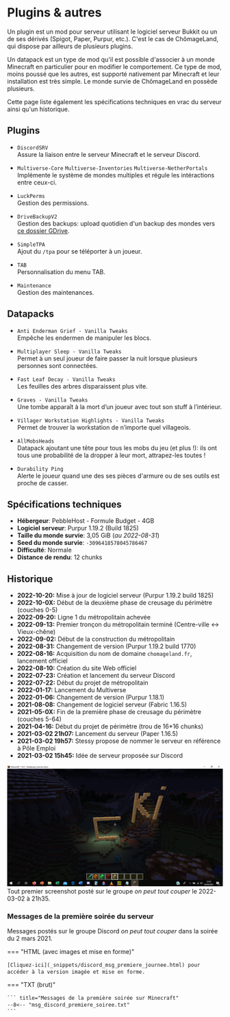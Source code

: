 # Plugins & autres  

Un plugin est un mod pour serveur utilisant le logiciel serveur Bukkit ou un de ses dérivés (Spigot, Paper, Purpur, etc.). C'est le cas de ChômageLand, qui dispose par ailleurs de plusieurs plugins.  

Un datapack est un type de mod qu'il est possible d'associer à un monde Minecraft en particulier pour en modifier le comportement. Ce type de mod, moins poussé que les autres, est supporté nativement par Minecraft et leur installation est très simple. Le monde survie de ChômageLand en possède plusieurs.

Cette page liste également les spécifications techniques en vrac du serveur ainsi qu'un historique.  

## Plugins

* `DiscordSRV`  
Assure la liaison entre le serveur Minecraft et le serveur Discord.  

* `Multiverse-Core` `Multiverse-Inventories` `Multiverse-NetherPortals`  
Implémente le système de mondes multiples et régule les intéractions entre ceux-ci.  

* `LuckPerms`  
Gestion des permissions.  

* `DriveBackupV2`  
Gestion des backups: upload quotidien d'un backup des mondes vers [ce dossier GDrive](https://drive.google.com/drive/folders/1Im9VETo0Q1LFncT_OWrib8QMgdzM0Oz-?usp=sharing).  

* `SimpleTPA`  
Ajout du `/tpa` pour se téléporter à un joueur.  

* `TAB`  
Personnalisation du menu TAB.  

* `Maintenance`  
Gestion des maintenances.  

## Datapacks

* `Anti Enderman Grief - Vanilla Tweaks`  
Empêche les endermen de manipuler les blocs.  

* `Multiplayer Sleep - Vanilla Tweaks`  
Permet à un seul joueur de faire passer la nuit lorsque plusieurs personnes sont connectées.  

* `Fast Leaf Decay - Vanilla Tweaks`  
Les feuilles des arbres disparaissent plus vite.  

* `Graves - Vanilla Tweaks`  
Une tombe apparaît à la mort d’un joueur avec tout son stuff à l’intérieur.  

* `Villager Workstation Highlights - Vanilla Tweaks`  
Permet de trouver la workstation de n’importe quel villageois.  

* `AllMobsHeads`  
Datapack ajoutant une tête pour tous les mobs du jeu (et plus !): ils ont tous une probabilité de la dropper à leur mort, attrapez-les toutes !  

* `Durability Ping`  
Alerte le joueur quand une des ses pièces d'armure ou de ses outils est proche de casser.  

## Spécifications techniques  

* **Hébergeur**: PebbleHost - Formule Budget - 4GB  
* **Logiciel serveur**: Purpur 1.19.2 (Build 1825)  
* **Taille du monde survie**: 3,05 GiB (*au 2022-08-31*)  
* **Seed du monde survie**: `-3096418578045786467`  
* **Difficulté**: Normale  
* **Distance de rendu**: 12 chunks  

## Historique  

* **2022-10-20:** Mise à jour de logiciel serveur (Purpur 1.19.2 build 1825)
* **2022-10-0X:** Début de la deuxième phase de creusage du périmètre (couches 0-5)  
* **2022-09-20:** Ligne 1 du métropolitain achevée  
* **2022-09-13:** Premier tronçon du métropolitain terminé (Centre-ville <-> Vieux-chêne)  
* **2022-09-02:** Début de la construction du métropolitain  
* **2022-08-31:** Changement de version (Purpur 1.19.2 build 1770)  
* **2022-08-16:** Acquisition du nom de domaine `chomageland.fr`, lancement officiel  
* **2022-08-10:** Création du site Web officiel  
* **2022-07-23:** Création et lancement du serveur Discord  
* **2022-07-22:** Début du projet de métropolitain  
* **2022-01-17:** Lancement du Multiverse  
* **2022-01-06:** Changement de version (Purpur 1.18.1)  
* **2021-08-08:** Changement de logiciel serveur (Fabric 1.16.5)  
* **2021-05-0X:** Fin de la première phase de creusage du périmètre (couches 5-64)  
* **2021-04-16:** Début du projet de périmètre (trou de 16*16 chunks)  
* **2021-03-02 21h07:** Lancement du serveur (Paper 1.16.5)  
* **2021-03-02 19h57:** Stessy propose de nommer le serveur en référence à Pôle Emploi
* **2021-03-02 15h45:** Idée de serveur proposée sur Discord  

![Tout premier screenshot posté du serveur](img/premier_screenshot.png)
Tout premier screenshot posté sur le groupe *on peut tout couper* le 2022-03-02 à 21h35.  

### Messages de la première soirée du serveur

Messages postés sur le groupe Discord *on peut tout couper* dans la soirée du 2 mars 2021.

=== "HTML (avec images et mise en forme)"

    [Cliquez-ici](_snippets/discord_msg_premiere_journee.html) pour accéder à la version imagée et mise en forme.

=== "TXT (brut)"

    ``` title="Messages de la première soirée sur Minecraft"
    --8<-- "msg_discord_premiere_soiree.txt"
    ```
